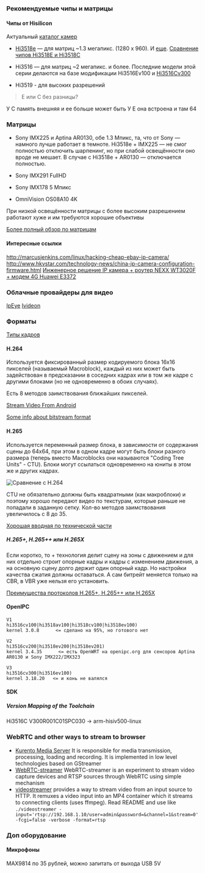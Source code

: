 ### Рекомендуемые чипы и матрицы

#### Чипы от Hisilicon

Актуальный [каталог камер](http://www.hisilicon.com/en/Products/ProductList/Camera)

* [Hi3518e](https://github.com/PeterEmbedded/Hi3518E-IP-Camera) — для матриц ~1.3 мегапикс. (1280 х 960). И [еще](https://zftlab.org/pages/2015090300.html). [Сравнение чипов Hi3518E и Hi3518C](http://www.cctvsp.ru/articles/soc-protsessor-ip-kamer-hi3518e-protiv-hi3518c)

* Hi3516 — для матриц ~2 мегапикс. и более. Последние модели этой серии делаются
    на базе модификации Hi3516Ev100 и [Hi3516Cv300](http://support.hkvstar.com/file/Hi3516CV300_DataSheet_Brief.pdf)

* Hi3519 - для высоких разрешений

> Е или С без разницы?

У С память внешняя и ее больше может быть
У Е она встроена и там 64

### Матрицы

* Sony IMX225 и Aptina AR0130, обе 1.3 Мпикс, та, что от Sony — намного лучше работает в темноте. Hi3518e + IMX225 — не смог полностью отключить шарпенинг, но при слабой освещённости оно вроде не мешает. В случае с Hi3518e + AR0130 — отключается полностью.

* Sony IMX291 FullHD 

* Sony IMX178 5 Мпикс 

* OmniVision OS08A10 4K

При низкой освещённости матрицы с более высоким разрешением работают хуже и им требуются хорошие объективы

[Более полный обзор по матрицам](http://www.cctvsp.ru/articles/obzor-i-sravnenie-matrits-dlya-kamer-videonablyudeniya)

#### Интересные ссылки

http://marcusjenkins.com/linux/hacking-cheap-ebay-ip-camera/
http://www.hkvstar.com/technology-news/china-ip-camera-configuration-firmware.html
[Инженерное решение IP камера + роутер NEXX WT3020F + модем 4G Huawei E3372](http://www.youcam.pro/4G-camera)

### Облачные провайдеры для видео

[IpEye](https://www.ipeye.ru/tarify)
[Ivideon](https://ru.ivideon.com/)

### Форматы

[Типы кадров](https://ru.wikipedia.org/wiki/%D0%A2%D0%B8%D0%BF%D1%8B_%D0%BA%D0%B0%D0%B4%D1%80%D0%BE%D0%B2)

#### H.264

Используется фиксированный размер кодируемого блока 16x16 пикселей (называемый
Macroblock), каждый из них может быть задействован в предсказании в соседних
кадрах или в том же кадре с другими блоками (но не одновременно в обоих
случаях).

Есть 8 методов заимствования ближайших пикселей.

[Stream Video From Android](http://cagneymoreau.com/stream-video-android/)

[Some info about bitstream format](https://stackoverflow.com/questions/24884827/possible-locations-for-sequence-picture-parameter-sets-for-h-264-stream/24890903#24890903)

#### H.265

Используется переменный размер блока, в зависимости от содержания сцены до
64x64, при этом в одном кадре могут быть блоки разного размера (теперь вместо
Macroblocks они называются "Coding Tree Units" - CTU). Блоки могут ссылаться
одновременно на юниты в этом же и других кадрах.

![Сравнение с H.264](https://blog.frame.io/wp-content/uploads/2018/09/HEVC-Macroblock2.jpg)

CTU не обязательно должны быть квадратными (как макроблоки) и поэтому хорошо
передают видео по текстурам, которые раньше не попадали в заданную сетку. Кол-во
методов заимствования увеличилось с 8 до 35.

[Хорошая вводная по технической части](http://www.rle.mit.edu/eems/wp-content/uploads/2014/06/H.265-HEVC-Tutorial-2014-ISCAS.pdf)

##### H.265+, H.265++ или H.265X

Если коротко, то + технология делит сцену на зоны с движением и для них отдельно
строит опорные кадры и кадры с изменением движения, а на основную сцену долго
держит один опорный кадр. Но настройки качества сжатия должны оставаться. А сам
битрейт меняется только на CBR, в VBR уже нельзя его установить.

[Преимущества протоколов H.265+, H.265++ или H.265X](http://www.youcam.pro/new-protocol-H265X)

#### OpenIPC

```
V1
hi3516cv100|hi3518av100|hi3518cv100|hi3518ev100)
kernel 3.0.8      <= сделано на 95%, но готового нет

V2
hi3516cv200|hi3518ev200|hi3518ev201)
kernel 3.4.35      <= есть OpenWRT на openipc.org для сенсоров Aptina AR0130 и Sony IMX222/IMX323

V3
hi3516сv300|hi3516ev100)
kernel 3.18.20   <= и конь не валялся
```
#### SDK

##### Version Mapping of the Toolchain

Hi3516C V300R001C01SPC030 -> arm-hisiv500-linux

### WebRTC and other ways to stream to browser

- [Kurento Media Server](https://github.com/Kurento/kurento-media-server) It is responsible for media transmission, processing, loading and recording. It is implemented in low level technologies based on GStreamer
- [WebRTC-streamer](https://github.com/mpromonet/webrtc-streamer) WebRTC-streamer is an experiment to stream video capture devices and RTSP sources through WebRTC using simple mechanism
- [videostreamer](https://github.com/horgh/videostreamer) provides a way to stream video from an input source to HTTP. It remuxes a video input into an MP4 container which it streams to connecting clients (uses ffmpeg). Read README and use like `./videostreamer -input='rtsp://192.168.1.10/user=admin&password=&channel=1&stream=0' -fcgi=false -verbose -format=rtsp `

### Доп оборудование

#### Микрофоны

MAX9814 по 35 рублей, можно запитать от выхода USB 5V
